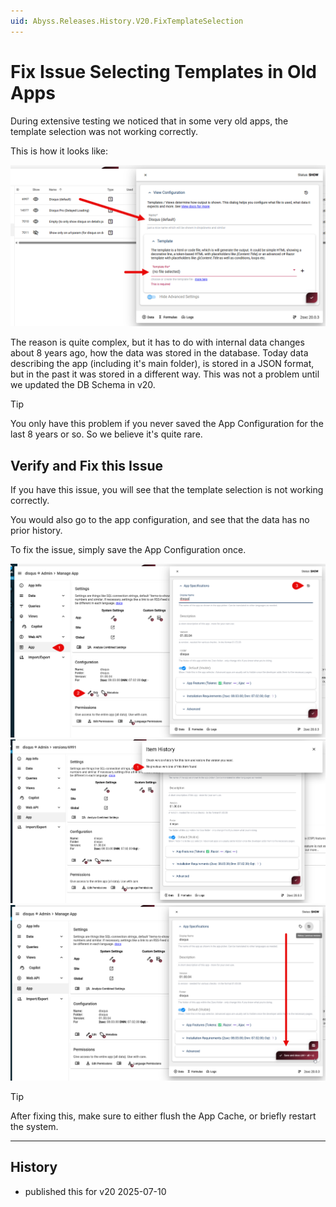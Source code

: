 ```yaml
---
uid: Abyss.Releases.History.V20.FixTemplateSelection
---
```


# Fix Issue Selecting Templates in Old Apps

During extensive testing we noticed that in some very old apps, the template selection was not working correctly.

This is how it looks like:

<img src="./assets/existing-view-without-template-selected.webp" class="full-width" alt="Existing view without template selected" />

The reason is quite complex, but it has to do with internal data changes about 8 years ago, how the data was stored in the database.
Today data describing the app (including it's main folder), is stored in a JSON format, but in the past it was stored in a different way.
This was not a problem until we updated the DB Schema in v20.

> [!TIP]
> You only have this problem if you never saved the App Configuration for the last 8 years or so.
> So we believe it's quite rare.

## Verify and Fix this Issue

If you have this issue, you will see that the template selection is not working correctly.

You would also go to the app configuration, and see that the data has no prior history.

To fix the issue, simply save the App Configuration once.

<div gallery="true">
  <img src="./assets/go-to-app-settings-history.webp" class="full-width" alt="Go to app settings history" />

  <img src="./assets/app-settings-has-no-history.webp" class="full-width" alt="App settings has no history" />

  <img src="./assets/save-app-settings-once.webp" class="full-width" alt="Save app settings once" />
</div>

> [!TIP]
> After fixing this, make sure to either flush the App Cache, or briefly restart the system.

---

## History

* published this for v20 2025-07-10
